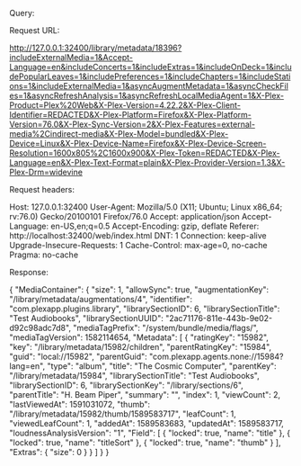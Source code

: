 Query:

Request URL: 

http://127.0.0.1:32400/library/metadata/18396?includeExternalMedia=1&Accept-Language=en&includeConcerts=1&includeExtras=1&includeOnDeck=1&includePopularLeaves=1&includePreferences=1&includeChapters=1&includeStations=1&includeExternalMedia=1&asyncAugmentMetadata=1&asyncCheckFiles=1&asyncRefreshAnalysis=1&asyncRefreshLocalMediaAgent=1&X-Plex-Product=Plex%20Web&X-Plex-Version=4.22.2&X-Plex-Client-Identifier=REDACTED&X-Plex-Platform=Firefox&X-Plex-Platform-Version=76.0&X-Plex-Sync-Version=2&X-Plex-Features=external-media%2Cindirect-media&X-Plex-Model=bundled&X-Plex-Device=Linux&X-Plex-Device-Name=Firefox&X-Plex-Device-Screen-Resolution=1600x805%2C1600x900&X-Plex-Token=REDACTED&X-Plex-Language=en&X-Plex-Text-Format=plain&X-Plex-Provider-Version=1.3&X-Plex-Drm=widevine

Request headers:

Host: 127.0.0.1:32400
User-Agent: Mozilla/5.0 (X11; Ubuntu; Linux x86_64; rv:76.0) Gecko/20100101 Firefox/76.0
Accept: application/json
Accept-Language: en-US,en;q=0.5
Accept-Encoding: gzip, deflate
Referer: http://localhost:32400/web/index.html
DNT: 1
Connection: keep-alive
Upgrade-Insecure-Requests: 1
Cache-Control: max-age=0, no-cache
Pragma: no-cache

Response:


{
  "MediaContainer": {
    "size": 1,
    "allowSync": true,
    "augmentationKey": "/library/metadata/augmentations/4",
    "identifier": "com.plexapp.plugins.library",
    "librarySectionID": 6,
    "librarySectionTitle": "Test Audiobooks",
    "librarySectionUUID": "2ac71176-811e-443b-9e02-d92c98adc7d8",
    "mediaTagPrefix": "/system/bundle/media/flags/",
    "mediaTagVersion": 1582114654,
    "Metadata": [
      {
        "ratingKey": "15982",
        "key": "/library/metadata/15982/children",
        "parentRatingKey": "15984",
        "guid": "local://15982",
        "parentGuid": "com.plexapp.agents.none://15984?lang=en",
        "type": "album",
        "title": "The Cosmic Computer",
        "parentKey": "/library/metadata/15984",
        "librarySectionTitle": "Test Audiobooks",
        "librarySectionID": 6,
        "librarySectionKey": "/library/sections/6",
        "parentTitle": "H. Beam Piper",
        "summary": "",
        "index": 1,
        "viewCount": 2,
        "lastViewedAt": 1591031072,
        "thumb": "/library/metadata/15982/thumb/1589583717",
        "leafCount": 1,
        "viewedLeafCount": 1,
        "addedAt": 1589583683,
        "updatedAt": 1589583717,
        "loudnessAnalysisVersion": "1",
        "Field": [
          {
            "locked": true,
            "name": "title"
          },
          {
            "locked": true,
            "name": "titleSort"
          },
          {
            "locked": true,
            "name": "thumb"
          }
        ],
        "Extras": {
          "size": 0
        }
      }
    ]
  }
}

